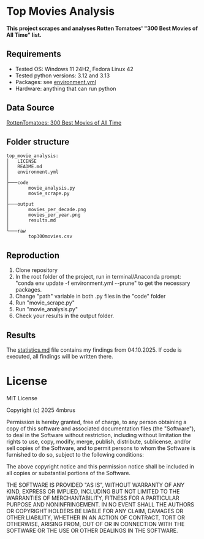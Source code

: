 # Top Movies Analysis

**This project scrapes and analyses Rotten Tomatoes' "300 Best Movies of All Time" list.**

## Requirements
- Tested OS: Windows 11 24H2, Fedora Linux 42
- Tested python versions: 3.12 and 3.13
- Packages: see [environment.yml](environment.yml)
- Hardware: anything that can run python

## Data Source
[RottenTomatoes: 300 Best Movies of All Time](https://editorial.rottentomatoes.com/guide/best-movies-of-all-time)

## Folder structure

~~~
top_movie_analysis:
│   LICENSE
│   README.md
│   environment.yml
│
├───code
│       movie_analysis.py
│       movie_scrape.py
│
├───output
│       movies_per_decade.png
│       movies_per_year.png
│       results.md
│
└───raw
        top300movies.csv
~~~

## Reproduction
1. Clone repository
2. In the root folder of the project, run in terminal/Anaconda prompt: "conda env update -f environment.yml --prune" to get the necessary packages.
3. Change "path" variable in both .py files in the "code" folder
4. Run "movie_scrape.py"
5. Run "movie_analysis.py"
6. Check your results in the output folder.

## Results

The [statistics.md](/output/results.md) file contains my findings from 04.10.2025. If code is executed, all findings will be written there.

# License

MIT License

Copyright (c) 2025 4mbrus

Permission is hereby granted, free of charge, to any person obtaining a copy
of this software and associated documentation files (the "Software"), to deal
in the Software without restriction, including without limitation the rights
to use, copy, modify, merge, publish, distribute, sublicense, and/or sell
copies of the Software, and to permit persons to whom the Software is
furnished to do so, subject to the following conditions:

The above copyright notice and this permission notice shall be included in all
copies or substantial portions of the Software.

THE SOFTWARE IS PROVIDED "AS IS", WITHOUT WARRANTY OF ANY KIND, EXPRESS OR
IMPLIED, INCLUDING BUT NOT LIMITED TO THE WARRANTIES OF MERCHANTABILITY,
FITNESS FOR A PARTICULAR PURPOSE AND NONINFRINGEMENT. IN NO EVENT SHALL THE
AUTHORS OR COPYRIGHT HOLDERS BE LIABLE FOR ANY CLAIM, DAMAGES OR OTHER
LIABILITY, WHETHER IN AN ACTION OF CONTRACT, TORT OR OTHERWISE, ARISING FROM,
OUT OF OR IN CONNECTION WITH THE SOFTWARE OR THE USE OR OTHER DEALINGS IN THE
SOFTWARE.